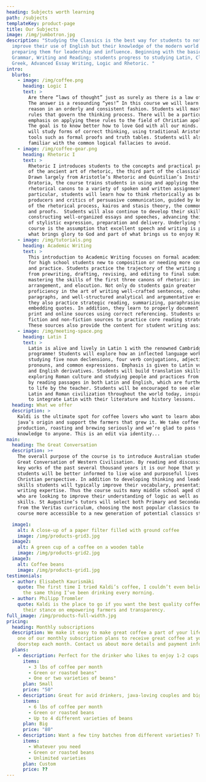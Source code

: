 ```yaml
---
heading: Subjects worth learning
path: /subjects
templateKey: product-page
title: Our Subjects
image: /img/jumbotron.jpg
description: "Studying the Classics is the best way for students to not only
  improve their use of English but their knowledge of the modern world -
  preparing them for leadership and influence. Beginning with the basics such as
  Grammar, Writing and Reading; students progress to studying Latin, Classical
  Greek, Advanced Essay Writing, Logic and Rhetoric. "
intro:
  blurbs:
    - image: /img/coffee.png
      heading: Logic I
      text: >
        Are there “laws of thought” just as surely as there is a law of gravity?
        The answer is a resounding “yes!” In this course we will learn how to
        reason in an orderly and consistent fashion. Students will master the
        rules that govern the thinking process. There will be a particular
        emphasis on applying these rules to the field of Christian apologetics.
        The goal is to know better how to love God with all our minds. Students
        will study forms of correct thinking, using traditional Aristotelian
        tools such as formal proofs and truth tables. Students will also become
        familiar with the common logical fallacies to avoid.
    - image: /img/coffee-gear.png
      heading: Rhetoric I
      text: >
        Rhetoric I introduces students to the concepts and practical principles
        of the ancient art of rhetoric, the third part of the classical Trivium.
        Drawn largely from Aristotle’s Rhetoric and Quintilian’s Institutio
        Oratoria, the course trains students in using and applying the classical
        rhetorical canons to a variety of spoken and written assignments. In
        particular, students will learn how to think rhetorically as both
        producers and critics of persuasive communication, guided by knowledge
        of the rhetorical process, kairos and stasis theory, the common topics,
        and proofs.  Students will also continue to develop their skill in
        constructing well-organized essays and speeches, advancing their range
        of stylistic expression, preparation and delivery. Underlying this
        course is the assumption that excellent speech and writing is part of
        what brings glory to God and part of what brings us to enjoy Him.
    - image: /img/tutorials.png
      heading: Academic Writing
      text: >
        This introduction to Academic Writing focuses on formal academic writing
        for high school students new to composition or needing more confidence
        and practice. Students practice the trajectory of the writing process
        from prewriting, drafting, revising, and editing to final submission by
        mastering the skills of the first three canons of rhetoric: invention,
        arrangement, and elocution. Not only do students gain greater
        proficiency in the art of writing well-crafted sentences, coherent
        paragraphs, and well-structured analytical and argumentative essays,
        they also practice strategic reading, summarizing, paraphrasing, and
        embedding quotes. In addition, they learn to properly document both
        print and online sources using correct referencing. Students use both
        fiction and non-fiction sources to practice core reading strategies.
        These sources also provide the content for student writing assignments.
    - image: /img/meeting-space.png
      heading: Latin I
      text: >
        Latin is alive and lively in Latin 1 with the renowned Cambridge Latin
        programme! Students will explore how an inflected language works by
        studying five noun declensions, four verb conjugations, adjectives,
        pronouns, and common expressions. Emphasis is given to Latin vocabulary
        and English derivatives. Students will build translation skills while
        exploring Roman culture and studying people and practices from antiquity
        by reading passages in both Latin and English, which are further brought
        to life by the teacher. Students will be encouraged to see elements of
        Latin and Roman civilization throughout the world today, inspiring them
        to integrate Latin with their literature and history lessons.
  heading: What we offer
  description: >
    Kaldi is the ultimate spot for coffee lovers who want to learn about their
    java’s origin and support the farmers that grew it. We take coffee
    production, roasting and brewing seriously and we’re glad to pass that
    knowledge to anyone. This is an edit via identity...
main:
  heading: The Great Conversation
  description: >+
    The overall purpose of the course is to introduce Australian students to the
    Great Conversation of Western Civilisation. By reading and discussing the
    key works of the past several thousand years it is our hope that your
    students will be better informed to live wise and purposeful lives from a
    Christian perspective. In addition to developing thinking and leadership
    skills students will typically improve their vocabulary, presentation and
    writing expertise. Thus the course suits many middle school aged children
    who are looking to improve their understanding of logic as well as literacy
    skills. St Augustine’s tutors will select both Primary and Secondary Books
    from the Veritas curriculum, choosing the most popular classics to make the
    course more accessible to a new generation of potential classics students.

  image1:
    alt: A close-up of a paper filter filled with ground coffee
    image: /img/products-grid3.jpg
  image2:
    alt: A green cup of a coffee on a wooden table
    image: /img/products-grid2.jpg
  image3:
    alt: Coffee beans
    image: /img/products-grid1.jpg
testimonials:
  - author: Elisabeth Kaurismäki
    quote: The first time I tried Kaldi’s coffee, I couldn’t even believe that was
      the same thing I’ve been drinking every morning.
  - author: Philipp Trommler
    quote: Kaldi is the place to go if you want the best quality coffee. I love
      their stance on empowering farmers and transparency.
full_image: /img/products-full-width.jpg
pricing:
  heading: Monthly subscriptions
  description: We make it easy to make great coffee a part of your life. Choose
    one of our monthly subscription plans to receive great coffee at your
    doorstep each month. Contact us about more details and payment info.
  plans:
    - description: Perfect for the drinker who likes to enjoy 1-2 cups per day.
      items:
        - 3 lbs of coffee per month
        - Green or roasted beans"
        - One or two varieties of beans"
      plan: Small
      price: "50"
    - description: Great for avid drinkers, java-loving couples and bigger crowds
      items:
        - 6 lbs of coffee per month
        - Green or roasted beans
        - Up to 4 different varieties of beans
      plan: Big
      price: "80"
    - description: Want a few tiny batches from different varieties? Try our custom plan
      items:
        - Whatever you need
        - Green or roasted beans
        - Unlimited varieties
      plan: Custom
      price: ??
---
```

